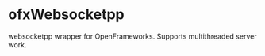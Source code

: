ofxWebsocketpp
==============

websocketpp wrapper for OpenFrameworks.  Supports multithreaded server work.